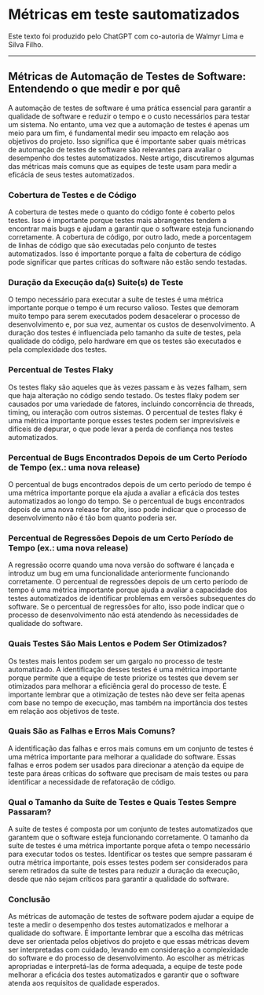 # Métricas em teste sautomatizados

Este texto foi produzido pelo ChatGPT com co-autoria de Walmyr Lima e Silva Filho.

___

## Métricas de Automação de Testes de Software: Entendendo o que medir e por quê

A automação de testes de software é uma prática essencial para garantir a qualidade de software e reduzir o tempo e o custo necessários para testar um sistema. No entanto, uma vez que a automação de testes é apenas um meio para um fim, é fundamental medir seu impacto em relação aos objetivos do projeto. Isso significa que é importante saber quais métricas de automação de testes de software são relevantes para avaliar o desempenho dos testes automatizados. Neste artigo, discutiremos algumas das métricas mais comuns que as equipes de teste usam para medir a eficácia de seus testes automatizados.

### Cobertura de Testes e de Código

A cobertura de testes mede o quanto do código fonte é coberto pelos testes. Isso é importante porque testes mais abrangentes tendem a encontrar mais bugs e ajudam a garantir que o software esteja funcionando corretamente. A cobertura de código, por outro lado, mede a porcentagem de linhas de código que são executadas pelo conjunto de testes automatizados. Isso é importante porque a falta de cobertura de código pode significar que partes críticas do software não estão sendo testadas.

### Duração da Execução da(s) Suite(s) de Teste

O tempo necessário para executar a suíte de testes é uma métrica importante porque o tempo é um recurso valioso. Testes que demoram muito tempo para serem executados podem desacelerar o processo de desenvolvimento e, por sua vez, aumentar os custos de desenvolvimento. A duração dos testes é influenciada pelo tamanho da suíte de testes, pela qualidade do código, pelo hardware em que os testes são executados e pela complexidade dos testes.

### Percentual de Testes Flaky

Os testes flaky são aqueles que às vezes passam e às vezes falham, sem que haja alteração no código sendo testado. Os testes flaky podem ser causados por uma variedade de fatores, incluindo concorrência de threads, timing, ou interação com outros sistemas. O percentual de testes flaky é uma métrica importante porque esses testes podem ser imprevisíveis e difíceis de depurar, o que pode levar a perda de confiança nos testes automatizados.

### Percentual de Bugs Encontrados Depois de um Certo Período de Tempo (ex.: uma nova release)

O percentual de bugs encontrados depois de um certo período de tempo é uma métrica importante porque ela ajuda a avaliar a eficácia dos testes automatizados ao longo do tempo. Se o percentual de bugs encontrados depois de uma nova release for alto, isso pode indicar que o processo de desenvolvimento não é tão bom quanto poderia ser.

### Percentual de Regressões Depois de um Certo Período de Tempo (ex.: uma nova release)

A regressão ocorre quando uma nova versão do software é lançada e introduz um bug em uma funcionalidade anteriormente funcionando corretamente. O percentual de regressões depois de um certo período de tempo é uma métrica importante porque ajuda a avaliar a capacidade dos testes automatizados de identificar problemas em versões subsequentes do software. Se o percentual de regressões for alto, isso pode indicar que o processo de desenvolvimento não está atendendo às necessidades de qualidade do software.

### Quais Testes São Mais Lentos e Podem Ser Otimizados?

Os testes mais lentos podem ser um gargalo no processo de teste automatizado. A identificação desses testes é uma métrica importante porque permite que a equipe de teste priorize os testes que devem ser otimizados para melhorar a eficiência geral do processo de teste. É importante lembrar que a otimização de testes não deve ser feita apenas com base no tempo de execução, mas também na importância dos testes em relação aos objetivos de teste.

### Quais São as Falhas e Erros Mais Comuns?

A identificação das falhas e erros mais comuns em um conjunto de testes é uma métrica importante para melhorar a qualidade do software. Essas falhas e erros podem ser usados para direcionar a atenção da equipe de teste para áreas críticas do software que precisam de mais testes ou para identificar a necessidade de refatoração de código.

### Qual o Tamanho da Suíte de Testes e Quais Testes Sempre Passaram?

A suíte de testes é composta por um conjunto de testes automatizados que garantem que o software esteja funcionando corretamente. O tamanho da suíte de testes é uma métrica importante porque afeta o tempo necessário para executar todos os testes. Identificar os testes que sempre passaram é outra métrica importante, pois esses testes podem ser considerados para serem retirados da suíte de testes para reduzir a duração da execução, desde que não sejam críticos para garantir a qualidade do software.

### Conclusão

As métricas de automação de testes de software podem ajudar a equipe de teste a medir o desempenho dos testes automatizados e melhorar a qualidade do software. É importante lembrar que a escolha das métricas deve ser orientada pelos objetivos do projeto e que essas métricas devem ser interpretadas com cuidado, levando em consideração a complexidade do software e do processo de desenvolvimento. Ao escolher as métricas apropriadas e interpretá-las de forma adequada, a equipe de teste pode melhorar a eficácia dos testes automatizados e garantir que o software atenda aos requisitos de qualidade esperados.
